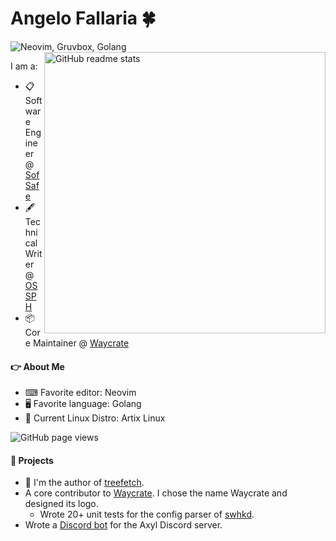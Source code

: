 # Angelo Fallaria 🍀

<img src="https://readme-typing-svg.herokuapp.com?font=jetbrains+mono&color=%23a9b665&size=22&center=false&vCenter=true&lines=Neovim%2C+Gruvbox%2C+Rust;Linux%2C+Python%2C+tmux" alt="Neovim, Gruvbox, Golang">

<img src="https://github-readme-stats.vercel.app/api?username=angelofallars&theme=onedark&show_icons=true&include_all_commits=true&hide_border=true&hide=issues&custom_title=Angelo&nbsp;Fallaria's&nbsp;Stats&title_color=a9b665&icon_color=e3a84e&text_color=dfbf8e&bg_color=282828&count_private=true" alt="GitHub readme stats" width=450px align=right>



I am a:

* 📋 Software Engineer @ [SofSafe](https://www.sofsafe.cloud)
* 🖋️ Technical Writer @ [OSSPH](https://ossph.org/)
* 📦 Core Maintainer @ [Waycrate](https://github.com/waycrate)

#### 👉 About Me

- ⌨ Favorite editor: Neovim
- 🖥 Favorite language: Golang
- 🐧 Current Linux Distro: Artix Linux

<img src="https://komarev.com/ghpvc/?username=angelofallars&color=45707a&style=flat-square" alt="GitHub page views">

#### 📎 Projects

- 🌲 I'm the author of [treefetch](https://github.com/angelofallars/treefetch).
- A core contributor to [Waycrate](https://waycrate.github.io). I chose the name Waycrate and designed its logo.
  - Wrote 20+ unit tests for the config parser of [swhkd](https://github.com/waycrate/swhkd).
- Wrote a [Discord bot](https://github.com/angelofallars/axyl-stats) for the Axyl Discord server.
